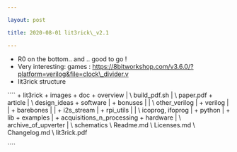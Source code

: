 ```yaml
---

layout: post

title: 2020-08-01 lit3rick\_v2.1

---
```



-   R0 on the bottom.. and .. good to go !
-   Very interesting: games :
    https://8bitworkshop.com/v3.6.0/?platform=verilog&file=clock\_divider.v
-   lit3rick structure

\`\`\`\` + lit3rick + images + doc + overview | \\ build\_pdf.sh | \\
paper.pdf + article | \\ design\_ideas + software | + bonuses | | \\
other\_verilog | + verilog | | + barebones | | + i2s\_stream | +
rpi\_utils | | \\ icoprog, ifoprog | + python | + lib + examples | +
acquisitions\_n\_processing + hardware | \\ archive\_of\_upverter | \\
schematics \\ Readme.md \\ Licenses.md \\ Changelog.md \\ lit3rick.pdf

\`\`\`\`

